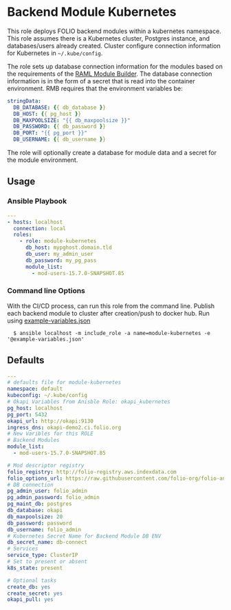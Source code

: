 # Backend Module Kubernetes
This role deploys FOLIO backend modules within a kubernetes namespace.    This role assumes there is a Kubernetes cluster, Postgres instance, and databases/users already created. Cluster configure connection information for Kubernetes in `~/.kube/config`.

The role sets up database connection information for the modules based on the requirements of the [RAML Module Builder](https://github.com/folio-org/raml-module-builder). The database connection information is in the form of a secret that is read into the container environment. RMB requires that the environment variables be:

```yaml
stringData:
  DB_DATABASE: {{ db_database }}
  DB_HOST: {{ pg_host }}
  DB_MAXPOOLSIZE: "{{ db_maxpoolsize }}"
  DB_PASSWORD: {{ db_password }}
  DB_PORT: "{{ pg_port }}"
  DB_USERNAME: {{ db_username }}
```

The role will optionally create a database for module data and a secret for the module environment.

## Usage

### Ansible Playbook

```yml
---
- hosts: localhost
  connection: local
  roles:
    - role: module-kubernetes
      db_host: mypghost.domain.tld
      db_user: my_admin_user
      db_password: my_pg_pass
      module_list:
        - mod-users-15.7.0-SNAPSHOT.85
```
### Command line Options
With the CI/CD process, can run this role from the command line. Publish each backend module to cluster after creation/push to docker hub. Run using [example-variables.json](./example-variables.json)

      $ ansible localhost -m include_role -a name=module-kubernetes -e '@example-variables.json'

## Defaults
```yml
---
# defaults file for module-kubernetes
namespace: default
kubeconfig: ~/.kube/config
# Okapi Variables from Anisble Role: okapi_kubernetes
pg_host: localhost
pg_port: 5432
okapi_url: http://okapi:9130
ingress_dns: okapi-demo2.ci.folio.org
# New Varibles for this ROLE
# Backend Modules
module_list:
  - mod-users-15.7.0-SNAPSHOT.85

# Mod descriptor registry
folio_registry: http://folio-registry.aws.indexdata.com
folio_options_url: https://raw.githubusercontent.com/folio-org/folio-ansible/master/group_vars/snapshot
# DB connection
pg_admin_user: folio_admin
pg_admin_password: folio_admin
pg_maint_db: postgres
db_database: okapi
db_maxpoolsize: 20
db_password: password
db_username: folio_admin
# Kubernetes Secret Name for Backend Module DB ENV
db_secret_name: db-connect
# Services
service_type: ClusterIP
# Set to present or absent
k8s_state: present

# Optional tasks
create_db: yes
create_secret: yes
okapi_pull: yes
```

